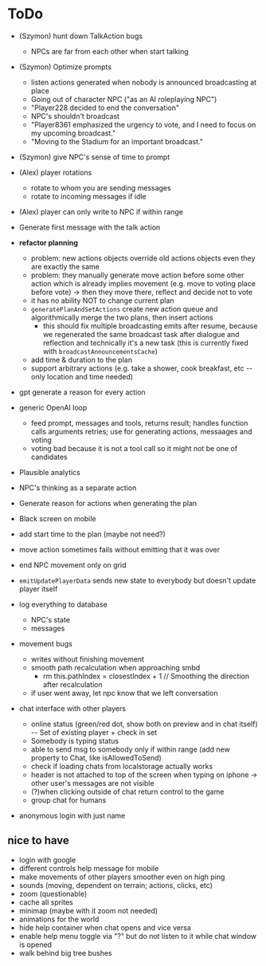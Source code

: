 # ToDo

- (Szymon) hunt down TalkAction bugs
  - NPCs are far from each other when start talking
- (Szymon) Optimize prompts
  - listen actions generated when nobody is announced broadcasting at place
  - Going out of character NPC ("as an AI roleplaying NPC")
  - "Player228 decided to end the conversation"
  - NPC's shouldn't broadcast
  - "Player8361 emphasized the urgency to vote, and I need to focus on my upcoming broadcast."
  - "Moving to the Stadium for an important broadcast."
- (Szymon) give NPC's sense of time to prompt

- (Alex) player rotations
  - rotate to whom you are sending messages
  - rotate to incoming messages if idle
- (Alex) player can only write to NPC if within range

- Generate first message with the talk action
- **refactor planning**
  - problem: new actions objects override old actions objects even they are exactly the same
  - problem: they manually generate move action before some other action which is already implies movement (e.g. move to voting place before vote) -> then they move there, reflect and decide not to vote
  - it has no ability NOT to change current plan
  - `generatePlanAndSetActions` create new action queue and algorithmically merge the two plans, then insert actions
    - this should fix multiple broadcasting emits after resume, because we regenerated the same broadcast task after dialogue and reflection and technically it's a new task (this is currently fixed with `broadcastAnnouncementsCache`)
  - add time & duration to the plan
  - support arbitrary actions (e.g. take a shower, cook breakfast, etc -- only location and time needed)
- gpt generate a reason for every action
- generic OpenAI loop
  - feed prompt, messages and tools, returns result; handles function calls arguments retries; use for generating actions, messaages and voting
  - voting bad because it is not a tool call so it might not be one of candidates
- Plausible analytics
- NPC's thinking as a separate action
- Generate reason for actions when generating the plan
- Black screen on mobile
- add start time to the plan (maybe not need?)
- move action sometimes fails without emitting that it was over
- end NPC movement only on grid
- `emitUpdatePlayerData` sends new state to everybody but doesn't update player itself
- log everything to database
  - NPC's state
  - messages
- movement bugs
  - writes without finishing movement
  - smooth path recalculation when approaching smbd
    - rm this.pathIndex = closestIndex + 1 // Smoothing the direction after recalculation
  - if user went away, let npc know that we left conversation
- chat interface with other players
  - online status (green/red dot, show both on preview and in chat itself) -- Set of existing player + check in set
  - Somebody is typing status
  - able to send msg to somebody only if within range (add new property to Chat, like isAllowedToSend)
  - check if loading chats from localstorage actually works
  - header is not attached to top of the screen when typing on iphone -> other user's messages are not visible
  - (?)when clicking outside of chat return control to the game
  - group chat for humans
- anonymous login with just name

## nice to have

- login with google
- different controls help message for mobile
- make movements of other players smoother even on high ping
- sounds (moving, dependent on terrain; actions, clicks, etc)
- zoom (questionable)
- cache all sprites
- minimap (maybe with it zoom not needed)
- animations for the world
- hide help container when chat opens and vice versa
- enable help menu toggle via "?" but do not listen to it while chat window is opened
- walk behind big tree bushes
